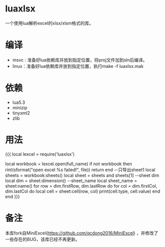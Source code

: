 # luaxlsx
一个使用lua解析excel的xlsx/xlsm格式的库。

# 编译
- msvc : 准备好lua依赖库并放到指定位置，将proj文件加到sln后编译。
- linux：准备好lua依赖库并放到指定位置，执行make -f luaxlsx.mak

# 依赖
- lua5.3
- minizip
- tinyxml2
- zlib

# 用法
{{{
local lexcel = require('luaxlsx')

local workbook = lexcel.open(full_name)
if not workbook then
    rint(sformat("open excel %s failed!", file))
    return
end
--只导出sheet1
local sheets = workbook:sheets()
local sheet = sheets and sheets[1]
--sheet dim
local dim = sheet:dimension()
--sheet_name
local sheet_name = sheet:name()
for row = dim.firstRow, dim.lastRow do
    for col = dim.firstCol, dim.lastCol do
        local cell = sheet:cell(row, col)
        print(cell.type, cell.value)
    end
end
}}}

# 备注
本库fork自MiniExcel(https://github.com/qcdong2016/MiniExcel) ，并修改了一些存在的BUG，该库已经不再更新。

